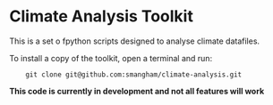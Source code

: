 # Climate Analysis Toolkit

This is a set o fpython scripts designed to analyse climate datafiles.

To install a copy of the toolkit, open a terminal and run:
```
    git clone git@github.com:smangham/climate-analysis.git
```

**This code is currently in development and not all features will work**
